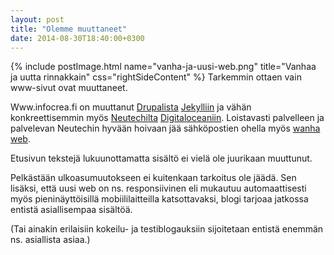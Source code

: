 ```yaml
---
layout: post
title: "Olemme muuttaneet"
date: 2014-08-30T18:40:00+0300
---
```

{% include postImage.html name="vanha-ja-uusi-web.png" title="Vanhaa ja uutta rinnakkain" css="rightSideContent" %}
Tarkemmin ottaen vain www-sivut ovat muuttaneet. 

Www.infocrea.fi on muuttanut [Drupalista](https://www.drupal.org/) [Jekylliin](http://jekyllrb.com/) ja vähän konkreettisemmin myös [Neutechilta](https://www.neutech.fi/) [Digitaloceaniin](https://www.digitalocean.com/). Loistavasti palvelleen ja palvelevan Neutechin hyvään hoivaan jää sähköpostien ohella myös [wanha web](http://old.infocrea.fi). <!--more-->

Etusivun tekstejä lukuunottamatta sisältö ei vielä ole juurikaan muuttunut.

Pelkästään ulkoasumuutokseen ei kuitenkaan tarkoitus ole jäädä. Sen lisäksi, että uusi web on ns. responsiivinen eli mukautuu automaattisesti myös pieninäyttöisillä mobiililaitteilla katsottavaksi, blogi tarjoaa jatkossa entistä asiallisempaa sisältöä.

(Tai ainakin erilaisiin kokeilu- ja testiblogauksiin sijoitetaan entistä enemmän ns. asiallista asiaa.) 

